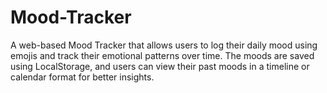 # Mood-Tracker
A web-based Mood Tracker that allows users to log their daily mood using emojis and track their emotional patterns over time. The moods are saved using LocalStorage, and users can view their past moods in a timeline or calendar format for better insights.
